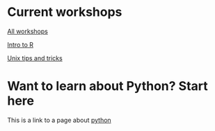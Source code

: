 # Current workshops

[All workshops](https://harvardinformatics.github.io/workshops/)

[Intro to R](https://harvardinformatics.github.io/workshops/2023-fall/r/)

[Unix tips and tricks](https://harvardinformatics.github.io/workshops/2023-fall/biotips/)

# Want to learn about Python? Start here

This is a link to a page about [python](resources/python.md)
